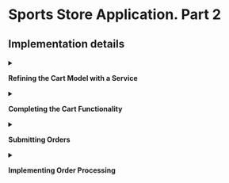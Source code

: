 #  Sports Store Application. Part 2

## Implementation details

<details>
<summary>

**Refining the Cart Model with a Service**
</summary>

- Use SportsStore` ASP.NET Core MVC Application. Part 2

- To can override the members of the `Cart` class apply the `virtual` keyword to the `AddItem`, `RemoveLine`, `Clear` methods of the `Cart` class

- Add a `SessionCart` class  (int the `Models` folder)

        using System;
        using System.Text.Json.Serialization;
        using Microsoft.AspNetCore.Http;
        using Microsoft.Extensions.DependencyInjection;
        using SportsStore.Infrastructure;

        namespace SportsStore.Models
        {
            public class SessionCart : Cart
            {
                public static Cart GetCart(IServiceProvider services)
                {
                    ISession session = services.GetRequiredService<IHttpContextAccessor>()?.HttpContext.Session;
                    SessionCart cart = session?.GetJson<SessionCart>("Cart") ?? new SessionCart();
                    cart.Session = session;
                    return cart;
                }

                [JsonIgnore] public ISession Session { get; set; }

                public override void AddItem(Product product, int quantity)
                {
                    base.AddItem(product, quantity);
                    Session.SetJson("Cart", this);
                }

                public override void RemoveLine(Product product)
                {
                    base.RemoveLine(product);
                    Session.SetJson("Cart", this);
                }

                public override void Clear()
                {
                    base.Clear();
                    Session.Remove("Cart");
                }
            }
        }

-  Create a service for the `Cart` class

        public void ConfigureServices(IServiceCollection services) 
        {
            ...
            services.AddScoped<Cart>(sp => SessionCart.GetCart(sp));
            services.AddSingleton<IHttpContextAccessor, HttpContextAccessor>();
        }

- Simplify the `CartController` class where `Cart` objects are used

        public class CartController : Controller
        {
            private readonly IStoreRepository repository;
            private readonly Cart cart;

            public CartController(IStoreRepository repo, Cart cartService)
            {
                repository = repo;
                cart = cartService;
            }

            [HttpGet]
            public IActionResult Index(string returnUrl)
            {
                return View(new CartViewModel
                {
                    ReturnUrl = returnUrl ?? "/"
                });
            }

            [HttpPost]
            public IActionResult Index(long productId, string returnUrl)
            {
                Product product = repository.Products.FirstOrDefault(p => p.ProductId == productId);
                cart.AddItem(product, 1);
                return View(new CartViewModel
                {
                    Cart = cart,
                    ReturnUrl = returnUrl
                });
            }
        }

- Restart ASP.NET Core and request http://localhost:5000/

</details>

<details>
<summary>

**Completing the Cart Functionality**
</summary>

- To remove items from the cart add to the `Index.cshtml` file a `Remove` button  that will submit an HTTP POST request (see `SportsStore/Views/Cart` folder)

        ...
        @foreach (var line in Model.Cart.Lines)
        {
            <tr>
                <td class="text-center">@line.Quantity</td>
                <td class="text-left">@line.Product.Name</td>
                <td class="text-right">@line.Product.Price.ToString("c")</td>
                <td class="text-right">
                    @((line.Quantity * line.Product.Price).ToString("c"))
                </td>
                <td class="text-center">
                    <form method="post" asp-action="Remove" asp-controller="Cart">
                        <input type="hidden" name="ProductID" value="@line.Product.ProductId"/>
                        <input type="hidden" name="returnUrl" value="@Model.ReturnUrl"/>
                        <button type="submit" class="btn btn-sm btn-danger">
                            Remove
                        </button>
                    </form>
                </td>
            </tr>
        }
        ...

- Add a `Remove` method to the `CartController` class

        [HttpPost]
        public IActionResult Remove(long productId, string returnUrl) 
        {
            cart.RemoveLine(cart.Lines.First(cl => cl.Product.ProductId == productId).Product);
            
            return View("Index", new CartViewModel
            {
                Cart = cart,
                ReturnUrl = returnUrl ?? "/"
            });
        }

- Restart ASP.NET Core and request http://localhost:5000/Cart

    ![](Images/3.1.png)

- Add a widget that summarizes the contents of the cart and that can be clicked to display the cart contents throughout the application. Use the `Font Awesome` package, which is an excellent set of open source icons that are integrated into applications as fonts, where each character in the font is a different image (see ) http://fortawesome.github.io/Font-Awesome). To install the client-side package, use a PowerShell command prompt to run the command

        libman install font-awesome@5.12.0 -d wwwroot/lib/font-awesome

- Add a `CartSummaryViewComponent` class (the `Components` folder)

        public class CartSummaryViewComponent : ViewComponent
        {
            private Cart cart;
            
            public CartSummaryViewComponent(Cart cartService) 
            {
                cart = cartService;
            }

            public IViewComponentResult Invoke() 
            {
                return View(cart);
            }
        }

- Created the `Views/Shared/Components/CartSummary` folder and add to it a View Component named `Default.cshtml` with the content

        @model Cart
        
        <div class="">
            @if (Model.Lines.Any())
            {
                <small class="navbar-text">
                    <b>Your cart:</b>
                    @Model.Lines.Sum(x => x.Quantity) item(s)
                    @Model.ComputeTotalValue().ToString("c")
                </small>
            }
            
            <a class="btn btn-sm btn-secondary navbar-btn" 
               asp-page="/Cart" 
               asp-route-returnurl="@ViewContext.HttpContext.Request.PathAndQuery()">
                <i class="fa fa-shopping-cart"></i>
            </a>
        </div>

- To display a button with the Font Awesome cart icon and, if there are items in the cart, provides a snapshot that details the number of items and their total value, adding the `Cart Summary` in the `_Layout.cshtml` file (the Views/Shared folder)

        <!DOCTYPE html>
        <html>
        <head>
            ...
            <link href="/lib/font-awesome/css/all.min.css" rel="stylesheet"/>
        </head>
        <body>
        <div class="bg-dark text-white p-2">
            <div class="container-fluid">
                <div class="row">
                    <div class="col navbar-brand">SPORTS STORE</div>
                    <div class="col-6 text-right">
                        <vc:cart-summary/>
                    </div>
                </div>
            </div>
        </div>
        ...
        </body>
        </html>

- Restart ASP.NET Core and request http://localhost:5000/

    ![](Images/3.2.png)

</details>

<details>
<summary>

**Submitting Orders**

</summary>

- To represent the shipping details for a customer add a `Order` class (the `Models` folder)

        public class Order
        {
            [BindNever] public int OrderID { get; set; }

            [BindNever] public ICollection<CartLine> Lines { get; set; }
    
            [Required(ErrorMessage = "Please enter a name")]
            public string Name { get; set; }
    
            [Required(ErrorMessage = "Please enter the first address line")]
            public string Line1 { get; set; }
    
            public string Line2 { get; set; }
            public string Line3 { get; set; }
    
            [Required(ErrorMessage = "Please enter a city name")]
            public string City { get; set; }
    
            [Required(ErrorMessage = "Please enter a state name")]
            public string State { get; set; }
    
            public string Zip { get; set; }
    
            [Required(ErrorMessage = "Please enter a country name")]
            public string Country { get; set; }
    
            public bool GiftWrap { get; set; }
        }

-  Add a `Checkout` button to the cart view (in the `Index.cshtml` file in the `SportsStore/Views/Cart` folder)

        ...
        <div class="text-center">
            <a class="btn btn-primary" href="@Model.ReturnUrl">Continue shopping</a>
            <a class="btn btn-primary" asp-action="Checkout" asp-controller="Order">
                Checkout
            </a>
        </div>

- Add a class `OrderController` (the `Controllers` folder) with a `Checkout` action method

        public class OrderController : Controller 
        {
            public ViewResult Checkout() => View(new Order());
        }

- Create the `Views/Order` folder and added to it a Razor View called `Checkout.cshtml`
        
        @model Order
        
        <h2>Check out now</h2>
        <p>Please enter your details, and we'll ship your goods right away!</p>
        
        <div asp-validation-summary="All" class="text-danger"></div>
        
        <form asp-action="Checkout" method="post">
            <h3>Ship to</h3>
            <div class="form-group">
                <label>Name:</label><input asp-for="Name" class="form-control" />
            </div>
            <h3>Address</h3>
            <div class="form-group">
                <label>Line 1:</label><input asp-for="Line1" class="form-control" />
            </div>
            <div class="form-group">
                <label>Line 2:</label><input asp-for="Line2" class="form-control" />
            </div>
            <div class="form-group">
                <label>Line 3:</label><input asp-for="Line3" class="form-control" />
            </div>
            <div class="form-group">
                <label>City:</label><input asp-for="City" class="form-control" />
            </div>
            <div class="form-group">
                <label>State:</label><input asp-for="State" class="form-control" />
            </div>
            <div class="form-group">
                <label>Zip:</label><input asp-for="Zip" class="form-control" />
            </div>
            <div class="form-group">
                <label>Country:</label><input asp-for="Country" class="form-control" />
            </div>
            <h3>Options</h3>
            <div class="checkbox">
                <label>
                    <input asp-for="GiftWrap" /> Gift wrap these items
                </label>
            </div>
            <div class="text-center">
                <input class="btn btn-primary" type="submit" value="Complete Order" />
            </div>
        </form>
        
- Restart ASP.NET Core and request http://localhost:5000/Order/Checkout 

    ![](Images/3.4.png)

</details>

<details>
<summary>

**Implementing Order Processing**

</summary>
- Add a new property to the `StoreDbContext` database context class (the `SportsStore/Models` folder)

        public class StoreDbContext : DbContext
        {
            ...
            public DbSet<Order> Orders { get; set; }
        }

-  To create the migration, use a PowerShell command prompt to run the command

        dotnet ef migrations add Orders

- Follow the same pattern that was used for the `Product` Repository for providing access to `Order` objects. Add the `IOrderRepository` interface (the `Models` folder)

        public interface IOrderRepository
        {
            IQueryable<Order> Orders { get; }
            void SaveOrder(Order order);
        }

- To implement the order repository interface,  add a `EFOrderRepository` class (the `Models` folder)

        public class EFOrderRepository : IOrderRepository
        {
            private StoreDbContext context;

            public EFOrderRepository(StoreDbContext ctx)
            {
                context = ctx;
            }

            public IQueryable<Order> Orders => context.Orders
                .Include(o => o.Lines)
                .ThenInclude(l => l.Product);

            public void SaveOrder(Order order)
            {
                context.AttachRange(order.Lines.Select(l => l.Product));
                if (order.OrderID == 0)
                {
                    context.Orders.Add(order);
                }

                context.SaveChanges();
            }
        }

    This class implements the IOrderRepository interface using Entity Framework Core, allowing the set of Order objects that have been stored to be retrieved and allowing for orders to be created or changed.

- Register the `Order Repository Service` in the `Startup` class

        public void ConfigureServices(IServiceCollection services) 
        {
            ...
            services.AddScoped<IOrderRepository, EFOrderRepository>();
            ...
        }
    
- To complete the `OrderController` class modify the constructor so that it receives the services it requires to process an order and add an action method that will handle the HTTP form POST request when the user clicks the Complete Order button 

        public class OrderController : Controller
        {
            private IOrderRepository repository;

            private Cart cart;

            public OrderController(IOrderRepository repoService, Cart cartService)
            {
                repository = repoService;
                cart = cartService;
            }

            [HttpGet]
            public ViewResult Checkout() => View(new Order());

            [HttpPost]
            public IActionResult Checkout(Order order)
            {
                if (!cart.Lines.Any())
                {
                    ModelState.AddModelError("", "Sorry, your cart is empty!");
                }

                if (ModelState.IsValid)
                {
                    order.Lines = cart.Lines.ToArray();
                    repository.SaveOrder(order);
                    cart.Clear();
                    return View("Completed", order.OrderID);
                }

                return View();
            }
        }

- To complete the checkout process, create a `Completed.cshtml` Razor Page that displays a thank-you message with a summary of the orders

        @model int

        @{
            this.Layout = "_CartLayout";
        }

        <div class="text-center">
            <h2>Thanks!</h2>
            <p>Thanks for placing order #@Model.</p>
            <p>We'll ship your goods as soon as possible.</p>
            <a class="btn btn-primary" asp-controller="Home" asp-action="Index">Return to Store</a>
        </div>

- Restart ASP.NET Core and request http://localhost:5000/Order/Checkout 

     ![](Images/3.3.png)
</details>
